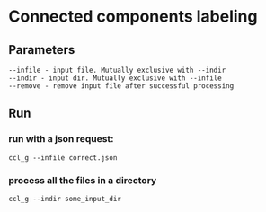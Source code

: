 # Connected components labeling

## Parameters

	--infile - input file. Mutually exclusive with --indir
	--indir - input dir. Mutually exclusive with --infile
	--remove - remove input file after successful processing

## Run

### run with a json request:

	ccl_g --infile correct.json

### process all the files in a directory

	ccl_g --indir some_input_dir

